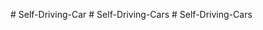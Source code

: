 
#   S e l f - D r i v i n g - C a r  
 #   S e l f - D r i v i n g - C a r s  
 #   S e l f - D r i v i n g - C a r s  
 